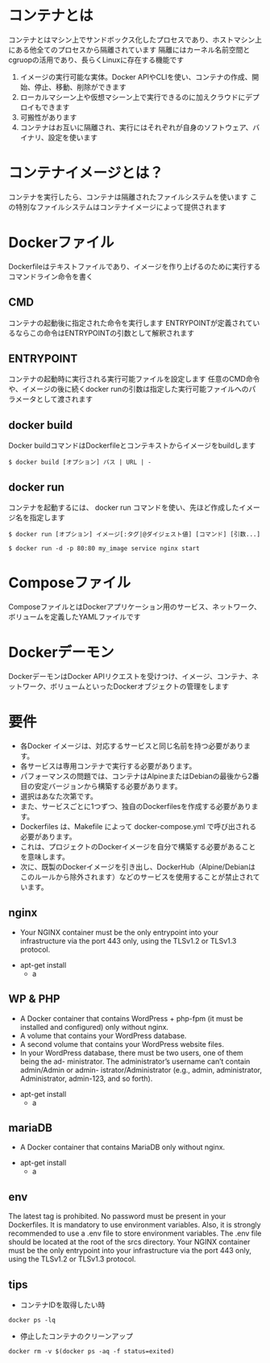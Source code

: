 # コンテナとは
コンテナとはマシン上でサンドボックス化したプロセスであり、ホストマシン上にある他全てのプロセスから隔離されています
隔離にはカーネル名前空間とcgruopの活用であり、長らくLinuxに存在する機能です

1. イメージの実行可能な実体。Docker APIやCLIを使い、コンテナの作成、開始、停止、移動、削除ができます
2. ローカルマシーン上や仮想マシーン上で実行できるのに加えクラウドにデプロイもできます
3. 可搬性があります
4. コンテナはお互いに隔離され、実行にはそれぞれが自身のソフトウェア、バイナリ、設定を使います

# コンテナイメージとは？
コンテナを実行したら、コンテナは隔離されたファイルシステムを使います
この特別なファイルシステムはコンテナイメージによって提供されます

# Dockerファイル
Dockerfileはテキストファイルであり、イメージを作り上げるのために実行するコマンドライン命令を書く

## CMD
コンテナの起動後に指定された命令を実行します
ENTRYPOINTが定義されているならこの命令はENTRYPOINTの引数として解釈されます


## ENTRYPOINT
コンテナの起動時に実行される実行可能ファイルを設定します
任意のCMD命令や、イメージの後に続くdocker runの引数は指定した実行可能ファイルへのパラメータとして渡されます

## docker build

Docker buildコマンドはDockerfileとコンテキストからイメージをbuildします
```
$ docker build [オプション] パス | URL | -
```

## docker run
コンテナを起動するには、 docker run コマンドを使い、先ほど作成したイメージ名を指定します
```
$ docker run [オプション] イメージ[:タグ|@ダイジェスト値] [コマンド] [引数...]

$ docker run -d -p 80:80 my_image service nginx start
```

# Composeファイル
ComposeファイルとはDockerアプリケーション用のサービス、ネットワーク、ボリュームを定義したYAMLファイルです

# Dockerデーモン
DockerデーモンはDocker APIリクエストを受けつけ、イメージ、コンテナ、ネットワーク、ボリュームといったDockerオブジェクトの管理をします


# 要件
* 各Docker イメージは、対応するサービスと同じ名前を持つ必要があります。
* 各サービスは専用コンテナで実行する必要があります。
* パフォーマンスの問題では、コンテナはAlpineまたはDebianの最後から2番目の安定バージョンから構築する必要があります。
* 選択はあなた次第です。
* また、サービスごとに1つずつ、独自のDockerfilesを作成する必要があります。
* Dockerfiles は、Makefile によって docker-compose.yml で呼び出される必要があります。
* これは、プロジェクトのDockerイメージを自分で構築する必要があることを意味します。
* 次に、既製のDockerイメージを引き出し、DockerHub（Alpine/Debianはこのルールから除外されます）などのサービスを使用することが禁止されています。

## nginx
* Your NGINX container must be the only entrypoint into your
infrastructure via the port 443 only, using the TLSv1.2 or TLSv1.3
protocol.

- apt-get install
    - a

## WP & PHP
* A Docker container that contains WordPress + php-fpm (it must be installed and configured) only without nginx.
* A volume that contains your WordPress database.
* A second volume that contains your WordPress website files.
* In your WordPress database, there must be two users, one of them being the ad- ministrator. The administrator’s username can’t contain admin/Admin or admin- istrator/Administrator (e.g., admin, administrator, Administrator, admin-123, and so forth).

- apt-get install
    - a

## mariaDB
* A Docker container that contains MariaDB only without nginx.

- apt-get install
    - a


## env
The latest tag is prohibited.
No password must be present in your Dockerfiles.
It is mandatory to use environment variables.
Also, it is strongly recommended to use a .env file to store
environment variables.  The .env file should be located at the root
of the srcs directory.
Your NGINX container must be the only entrypoint into your
infrastructure via the port 443 only, using the TLSv1.2 or TLSv1.3
protocol.

## tips
* コンテナIDを取得したい時
```
docker ps -lq
```

* 停止したコンテナのクリーンアップ
```
docker rm -v $(docker ps -aq -f status=exited)
```

